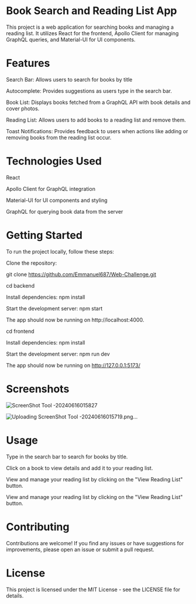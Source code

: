 # Book Search and Reading List App

This project is a web application for searching books and managing a reading list. It utilizes React for the frontend, Apollo Client for managing GraphQL queries, and Material-UI for UI components.

# Features

Search Bar: Allows users to search for books by title

Autocomplete: Provides suggestions as users type in the search bar.

Book List: Displays books fetched from a GraphQL API with book details and
cover photos.

Reading List: Allows users to add books to a reading list and remove them.

Toast Notifications: Provides feedback to users when actions like adding or
removing books from the reading list occur.

# Technologies Used

React

Apollo Client for GraphQL integration

Material-UI for UI components and styling

GraphQL for querying book data from the server

# Getting Started

To run the project locally, follow these steps:

Clone the repository:

git clone https://github.com/Emmanuel687/Web-Challenge.git

cd backend

Install dependencies: npm install

Start the development server: npm start

The app should now be running on http://localhost:4000.

cd frontend

Install dependencies: npm install

Start the development server: npm run dev

The app should now be running on http://127.0.0.1:5173/

# Screenshots
![ScreenShot Tool -20240616015827](https://github.com/Emmanuel687/Web-Challenge/assets/93251478/b087a60c-9a2e-4dfe-b80b-fea4bc592767)

![Uploading ScreenShot Tool -20240616015719.png…]()

# Usage

Type in the search bar to search for books by title.

Click on a book to view details and add it to your reading list.

View and manage your reading list by clicking on the "View Reading List" button.

View and manage your reading list by clicking on the "View Reading List" button.

# Contributing

Contributions are welcome! If you find any issues or have suggestions for improvements, please open an issue or submit a pull request.

# License

This project is licensed under the MIT License - see the LICENSE file for details.

